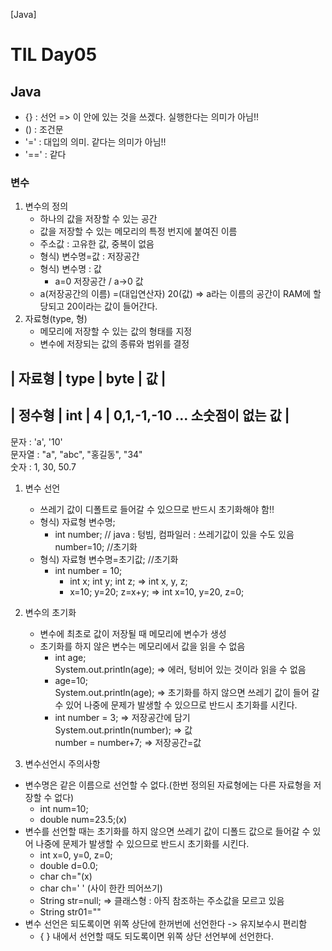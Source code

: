 [Java]
# TIL Day05

## Java
- {} : 선언 => 이 안에 있는 것을 쓰겠다. 실행한다는 의미가 아님!!
- () : 조건문
- '=' : 대입의 의미. 같다는 의미가 아님!!
- '==' : 같다

### 변수
1. 변수의 정의
    - 하나의 값을 저장할 수 있는 공간
    - 값을 저장할 수 있는 메모리의 특정 번지에 붙여진 이름
    - 주소값 : 고유한 값, 중복이 없음
    - 형식) 변수명=값 : 저장공간
    - 형식) 변수명 : 값
      - a=0  저장공간  /  a->0 값
    - a(저장공간의 이름) =(대입연산자) 20(값) => a라는 이름의 공간이 RAM에 할당되고 20이라는 값이 들어간다.
2. 자료형(type, 형)
    - 메모리에 저장할 수 있는 값의 형태를 지정
    - 변수에 저장되는 값의 종류와 범위를 결정

| 자료형 | type | byte | 값 |
-------------------------------
| 정수형 | int  | 4    | 0,1,-1,-10 ... 소숫점이 없는 값 |
---------------------------
문자 : 'a', '10' <br>
문자열 : "a", "abc", "홍길동", "34" <br>
숫자 : 1, 30, 50.7 <br>

1. 변수 선언 
    - 쓰레기 값이 디폴트로 들어갈 수 있으므로 반드시 초기화해야 함!!
    - 형식) 자료형 변수명;
      - int number;  // java :  텅빔,   컴파일러 : 쓰레기값이 있을 수도 있음
         number=10; //초기화
    - 형식) 자료형 변수명=초기값;  //초기화
      -  int number = 10;
         -  int x; int y; int z; =>  int x, y, z; 
         -  x=10; y=20; z=x+y; =>  int x=10, y=20, z=0;
2. 변수의 초기화
   - 변수에 최초로 값이 저장될 때 메모리에 변수가 생성
   - 초기화를 하지 않은 변수는 메모리에서 값을 읽을 수 없음
     - int age; <br> System.out.println(age); => 에러, 텅비어 있는 것이라 읽을 수 없음
     - age=10; <br> System.out.println(age); => 초기화를 하지 않으면 쓰레기 값이 들어 갈 수 있어 나중에 문제가 발생할 수 있으므로 반드시 초기화를 시킨다.
     - int number = 3; => 저장공간에 담기 <br> System.out.println(number); => 값 <br> number = number+7;  => 저장공간=값

3. 변수선언시 주의사항
  - 변수명은 같은 이름으로 선언할 수 없다.(한번 정의된 자료형에는 다른 자료형을 저장할 수 없다)
    - int num=10;
    - double num=23.5;(x)
  - 변수를 선언할 때는 초기화를 하지 않으면 쓰레기 값이 디폴드 값으로 들어갈 수 있어 나중에 문제가 발생할 수 있으므로 반드시 초기화를 시킨다.
    - int x=0, y=0, z=0;
    - double d=0.0;
    - char ch="(x)
    - char ch=' '  (사이 한칸 띄어쓰기)
    - String str=null; => 클래스형 : 아직 참조하는 주소값을 모르고 있음
    - String str01=""
  - 변수 선언은 되도록이면 위쪽 상단에 한꺼번에 선언한다 -> 유지보수시 편리함
    - { } 내에서 선언할 때도 되도록이면 위쪽 상단 선언부에 선언한다.
